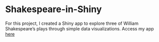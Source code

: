 # Shakespeare-in-Shiny
For this project, I created a Shiny app to explore three of William Shakespeare’s plays through simple data visualizations.
Access my app [here](https://saurabh4310.shinyapps.io/prob_set_3_svijay/)
